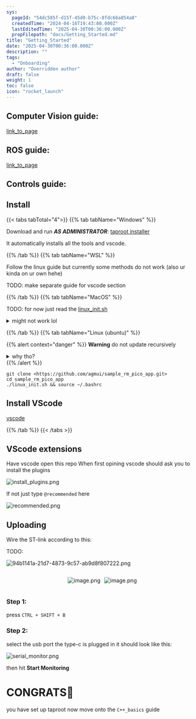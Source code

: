 ```yaml
---
sys:
  pageId: "54dc585f-d15f-45d0-b75c-8fdc66a854a8"
  createdTime: "2024-04-16T19:43:00.000Z"
  lastEditedTime: "2025-04-30T00:36:00.000Z"
  propFilepath: "docs/Getting_Started.md"
title: "Getting_Started"
date: "2025-04-30T00:36:00.000Z"
description: ""
tags:
  - "Onboarding"
author: "Overridden author"
draft: false
weight: 1
toc: false
icon: "rocket_launch"
---
```


## Computer Vision guide:

[link_to_page](86d45bc0-388b-4d26-8848-44f255f73d0e)

## ROS guide:

[link_to_page](3c76c1de-ec8f-46d6-8b0a-294005edc2d5)

## Controls guide:

## Install

{{< tabs tabTotal="4">}}
{{% tab tabName="Windows" %}}

Download and run _**AS ADMINISTRATOR**_: [taproot installer](https://github.com/Thornbots/TeachingFreshies/releases/tag/1.0)

It automatically installs all the tools and vscode.

{{% /tab %}}
{{% tab tabName="WSL" %}}

Follow the linux guide but currently some methods do not work (also ur kinda on ur own hehe)

TODO: make separate guide for vscode section

{{% /tab %}}
{{% tab tabName="MacOS" %}}

TODO: for now just read the [linux_init.sh](https://github.com/agmui/sample_rm_pico_app/blob/main/linux_init.sh)

<details>
<summary>might not work lol</summary>

`brew install libusb pkg-config`

Next install: [vscode](https://code.visualstudio.com/Download)

</details>

{{% /tab %}}
{{% tab tabName="Linux (ubuntu)" %}}

{{% alert context="danger" %}}
**Warning** do not update recursively
<details>
<summary>why tho?</summary>
There are some submodules that may go on for a while (like tinyusb) and I highly
recommend you don't need to get them.
If you want to see what submodules I update just look in `linux_init.sh`
</details>
{{% /alert %}}

```shell
git clone <https://github.com/agmui/sample_rm_pico_app.git>
cd sample_rm_pico_app
./linux_init.sh && source ~/.bashrc
```

## Install VScode

[vscode](https://code.visualstudio.com/Download)

{{% /tab %}}
{{< /tabs >}}

## VScode extensions

Have vscode open this repo
When first opining vscode should ask you to install the plugins

![install_plugins.png](https://prod-files-secure.s3.us-west-2.amazonaws.com/d518164a-d88e-44d1-a4ee-3adb3bd8bce0/89bd30f0-1825-4e77-867b-0a41ce370880/install_plugins.png?X-Amz-Algorithm=AWS4-HMAC-SHA256&X-Amz-Content-Sha256=UNSIGNED-PAYLOAD&X-Amz-Credential=ASIAZI2LB466SK24BVJY%2F20250704%2Fus-west-2%2Fs3%2Faws4_request&X-Amz-Date=20250704T132337Z&X-Amz-Expires=3600&X-Amz-Security-Token=IQoJb3JpZ2luX2VjECUaCXVzLXdlc3QtMiJHMEUCIQCrOcQkYIN8GHwMxGLd5KmEGR5lf7TycqhvfzHMyuZ%2BKgIgQKHVcLrAd0iD3GabczkQVqjzKe%2FdveVv0sXiozZdwBUq%2FwMILhAAGgw2Mzc0MjMxODM4MDUiDLRzApGaLLla4CXV3ircA%2Bq9F%2BWhXIJeuUCiBpBUzW%2FbTJguIvJVumaoVpwU2%2Bu9coMx%2FyAyZb9B1iHSDnH6rADcRDBOw90NYGRZe%2FswVF8PquCA%2BsfzJ1RnQJzHTNCSKbQS4zeLupb2De%2FbRHaycJVWI1EdLAzk4qpvEW0nCIU9UCnoCv9rdrn%2FvSgwkbWhZH%2FmO%2F3TLmnviDBNUYlyjQX6stVJearr1ww%2Fo8H%2FN4MQrr2dqr4VqG2l1KNA5PjQtkk%2Bb5ax%2B2Rvny5aFyuTa%2Fy9SyYfxeWOetuQ4TmdUHriWAnl0DwhK0%2BBUBEhOyAgLIZugWpsl%2Ftzaw5WMCIzD0CEh0eS7bygiqUmaEv29vQiSAAcW0ZU1yk9Wg1YdOShiG4wCBQ6Bd1sDhJX3KDm1anFnhCFn5s787KJc3%2B9Lp1t4YPb8YMLI14yLryyHB1dsDsEOfQ6C8NmFpyS1jI%2BKLcVLEzkdfUPc44QF5JVj%2FWmVpEU3wnsmLlXyynqcF1WW7pP0T%2B0qSikMuJNrwducF%2B32%2FThCUMCJigXF0%2FPjBMhzkT0afjZYAXD8wGznPNVlUJJBdUdOcmFXOQGc1OIPyOovpFTVDydd1b81LMbcD66bTJGZbPanR%2FBFjsl7OPHNX9uVXcSDGaI2Mj3MLybn8MGOqUBTQ%2FhPnNuYgeV6Efcy0C1lSql0xp0m1oGkIFa4Z0s2fe6FaSkoh5YzWYN2qdhPyXWdPWdKgHOKyMmZsbLrf6nc9LIvJRbvJvw8%2Bu1S8yYmMIQ3DIrt4tHWMKVUCV3VJprw9mPAdFCXHsYnD0gU2Wuxi%2FWcOHahaAqxlHU1bENMR1NhhfPWUqK6k%2Bwkq6jZbR8mLFPvtmaYFcB4nJ4%2BJz1vFqTpiCg&X-Amz-Signature=2f41d0b65ffe829ed64a6ed7d5148b8eaef8540592f5d8fb099a348cd70d669d&X-Amz-SignedHeaders=host&x-amz-checksum-mode=ENABLED&x-id=GetObject)

If not just type `@recommended` here  

![recommended.png](https://prod-files-secure.s3.us-west-2.amazonaws.com/d518164a-d88e-44d1-a4ee-3adb3bd8bce0/61e661e9-5d85-4dfc-be0d-8d2097a5e793/recommended.png?X-Amz-Algorithm=AWS4-HMAC-SHA256&X-Amz-Content-Sha256=UNSIGNED-PAYLOAD&X-Amz-Credential=ASIAZI2LB466SK24BVJY%2F20250704%2Fus-west-2%2Fs3%2Faws4_request&X-Amz-Date=20250704T132337Z&X-Amz-Expires=3600&X-Amz-Security-Token=IQoJb3JpZ2luX2VjECUaCXVzLXdlc3QtMiJHMEUCIQCrOcQkYIN8GHwMxGLd5KmEGR5lf7TycqhvfzHMyuZ%2BKgIgQKHVcLrAd0iD3GabczkQVqjzKe%2FdveVv0sXiozZdwBUq%2FwMILhAAGgw2Mzc0MjMxODM4MDUiDLRzApGaLLla4CXV3ircA%2Bq9F%2BWhXIJeuUCiBpBUzW%2FbTJguIvJVumaoVpwU2%2Bu9coMx%2FyAyZb9B1iHSDnH6rADcRDBOw90NYGRZe%2FswVF8PquCA%2BsfzJ1RnQJzHTNCSKbQS4zeLupb2De%2FbRHaycJVWI1EdLAzk4qpvEW0nCIU9UCnoCv9rdrn%2FvSgwkbWhZH%2FmO%2F3TLmnviDBNUYlyjQX6stVJearr1ww%2Fo8H%2FN4MQrr2dqr4VqG2l1KNA5PjQtkk%2Bb5ax%2B2Rvny5aFyuTa%2Fy9SyYfxeWOetuQ4TmdUHriWAnl0DwhK0%2BBUBEhOyAgLIZugWpsl%2Ftzaw5WMCIzD0CEh0eS7bygiqUmaEv29vQiSAAcW0ZU1yk9Wg1YdOShiG4wCBQ6Bd1sDhJX3KDm1anFnhCFn5s787KJc3%2B9Lp1t4YPb8YMLI14yLryyHB1dsDsEOfQ6C8NmFpyS1jI%2BKLcVLEzkdfUPc44QF5JVj%2FWmVpEU3wnsmLlXyynqcF1WW7pP0T%2B0qSikMuJNrwducF%2B32%2FThCUMCJigXF0%2FPjBMhzkT0afjZYAXD8wGznPNVlUJJBdUdOcmFXOQGc1OIPyOovpFTVDydd1b81LMbcD66bTJGZbPanR%2FBFjsl7OPHNX9uVXcSDGaI2Mj3MLybn8MGOqUBTQ%2FhPnNuYgeV6Efcy0C1lSql0xp0m1oGkIFa4Z0s2fe6FaSkoh5YzWYN2qdhPyXWdPWdKgHOKyMmZsbLrf6nc9LIvJRbvJvw8%2Bu1S8yYmMIQ3DIrt4tHWMKVUCV3VJprw9mPAdFCXHsYnD0gU2Wuxi%2FWcOHahaAqxlHU1bENMR1NhhfPWUqK6k%2Bwkq6jZbR8mLFPvtmaYFcB4nJ4%2BJz1vFqTpiCg&X-Amz-Signature=a1de18ac241652552af5a7695b943ef42a63cc07bf319bfa13df501c3b265a5d&X-Amz-SignedHeaders=host&x-amz-checksum-mode=ENABLED&x-id=GetObject)

## Uploading

Wire the ST-link according to this:

TODO:

![94b1141a-21d7-4873-9c57-ab9d8f807222.png](https://prod-files-secure.s3.us-west-2.amazonaws.com/d518164a-d88e-44d1-a4ee-3adb3bd8bce0/e5fad17d-ab82-4300-9f4c-505ab4b1202c/94b1141a-21d7-4873-9c57-ab9d8f807222.png?X-Amz-Algorithm=AWS4-HMAC-SHA256&X-Amz-Content-Sha256=UNSIGNED-PAYLOAD&X-Amz-Credential=ASIAZI2LB466SK24BVJY%2F20250704%2Fus-west-2%2Fs3%2Faws4_request&X-Amz-Date=20250704T132337Z&X-Amz-Expires=3600&X-Amz-Security-Token=IQoJb3JpZ2luX2VjECUaCXVzLXdlc3QtMiJHMEUCIQCrOcQkYIN8GHwMxGLd5KmEGR5lf7TycqhvfzHMyuZ%2BKgIgQKHVcLrAd0iD3GabczkQVqjzKe%2FdveVv0sXiozZdwBUq%2FwMILhAAGgw2Mzc0MjMxODM4MDUiDLRzApGaLLla4CXV3ircA%2Bq9F%2BWhXIJeuUCiBpBUzW%2FbTJguIvJVumaoVpwU2%2Bu9coMx%2FyAyZb9B1iHSDnH6rADcRDBOw90NYGRZe%2FswVF8PquCA%2BsfzJ1RnQJzHTNCSKbQS4zeLupb2De%2FbRHaycJVWI1EdLAzk4qpvEW0nCIU9UCnoCv9rdrn%2FvSgwkbWhZH%2FmO%2F3TLmnviDBNUYlyjQX6stVJearr1ww%2Fo8H%2FN4MQrr2dqr4VqG2l1KNA5PjQtkk%2Bb5ax%2B2Rvny5aFyuTa%2Fy9SyYfxeWOetuQ4TmdUHriWAnl0DwhK0%2BBUBEhOyAgLIZugWpsl%2Ftzaw5WMCIzD0CEh0eS7bygiqUmaEv29vQiSAAcW0ZU1yk9Wg1YdOShiG4wCBQ6Bd1sDhJX3KDm1anFnhCFn5s787KJc3%2B9Lp1t4YPb8YMLI14yLryyHB1dsDsEOfQ6C8NmFpyS1jI%2BKLcVLEzkdfUPc44QF5JVj%2FWmVpEU3wnsmLlXyynqcF1WW7pP0T%2B0qSikMuJNrwducF%2B32%2FThCUMCJigXF0%2FPjBMhzkT0afjZYAXD8wGznPNVlUJJBdUdOcmFXOQGc1OIPyOovpFTVDydd1b81LMbcD66bTJGZbPanR%2FBFjsl7OPHNX9uVXcSDGaI2Mj3MLybn8MGOqUBTQ%2FhPnNuYgeV6Efcy0C1lSql0xp0m1oGkIFa4Z0s2fe6FaSkoh5YzWYN2qdhPyXWdPWdKgHOKyMmZsbLrf6nc9LIvJRbvJvw8%2Bu1S8yYmMIQ3DIrt4tHWMKVUCV3VJprw9mPAdFCXHsYnD0gU2Wuxi%2FWcOHahaAqxlHU1bENMR1NhhfPWUqK6k%2Bwkq6jZbR8mLFPvtmaYFcB4nJ4%2BJz1vFqTpiCg&X-Amz-Signature=2194b6b49a7b8a48d7edb22b8b9b41dd78a1d27621607f4f8b5bf2820dd142c6&X-Amz-SignedHeaders=host&x-amz-checksum-mode=ENABLED&x-id=GetObject)

<div style="display: flex;flex-direction: row; column-gap:10px; max-width: 630px;justify-content: center;">
<div>

![image.png](https://prod-files-secure.s3.us-west-2.amazonaws.com/d518164a-d88e-44d1-a4ee-3adb3bd8bce0/210ecb78-1116-4d7b-b9b7-2292f66fa2c2/image.png?X-Amz-Algorithm=AWS4-HMAC-SHA256&X-Amz-Content-Sha256=UNSIGNED-PAYLOAD&X-Amz-Credential=ASIAZI2LB466VJZFM5JD%2F20250704%2Fus-west-2%2Fs3%2Faws4_request&X-Amz-Date=20250704T132340Z&X-Amz-Expires=3600&X-Amz-Security-Token=IQoJb3JpZ2luX2VjECUaCXVzLXdlc3QtMiJIMEYCIQCTS7Pmcj01uSLzmCXRwuQEjjeeuB0zSwieFYc3EA%2Bn3AIhAMpBjCFdLA%2B%2FVmgzBG0SIv0wGm5JGv5kIBjsLChZj%2Ba3Kv8DCC4QABoMNjM3NDIzMTgzODA1Igy%2B9JKU%2F7ZW9yqkXpQq3APZ7cs6H3rmNOpIachOqwtNV%2F9NxTMUOAqPtPeF2bclqCLzU0Eh7%2BVfmma2wk6BoJN%2Fw7c%2BUmDzBmKsRI5IJmfg2UwvCahijiaZgAAbRKDp%2FRFo55XVR4Db1Ua9szoODzX09Z9lYUa8bYTbLiZrzKhkL%2BiXDXyAovpRVXvNWkBXMGLHcuXjFSA0Mza0Gk3ZasQwW6XWBlaO5Qje1J83npTyBI2Njw6l0WqTYSOwxNEvHcTGFx6lmXVXHmiOZSe%2Fs%2Bx7CW1BWkJA4ncrat02GRMwnNTuRhOT6ifExWcFJ5gV5AVOK1appD4eSaMesQG%2F2BCBogRmLCLnHk4q2NN66P58WLQbhjVHV4qZOaK7DSSzxyAx02PvWYCy3xJOozr10Wv9zVWhOlJoZ4bP9aNVtZhp5QiPhEikIgnIxwXUiQBbNa7XZgxgMk6R%2Fh1C%2FeKpI%2B34hxhz6BLgahxqYre%2Bvixwcn0Jk3okvMK%2ByjoGhRSzlYflcKB1ljSZxKL6cvUNYLMYGE9vkaXjfsWER2gTAa%2BQRm0gxPqxfL23R%2F3Lt2cmztmN8E3MnVlQZTLv6aE%2FZ1RPMlbQkLwkQvcir5O9URg7qrEjQlMT7sPcFJQzpe2nrnc1%2FdGqJxBPRJEMGTCenJ%2FDBjqkAY03hnRXK7VT8wMTcigtn39E0vqAr0I0KqOd7%2Be5fxlcvaIC4xgQUDqmCToU1VBiuDqZI6E1mCR72z8Dvp3%2F7kvjTuAtPjzQf%2FbrhvSR3GxJdzupEYmIadjTlFszKiv5v27dzSlyCQ7l9OVkKfWEqAUVSVvAXMBzx4TKEEP14CGUT%2F8gS5w9Cu0C1tRlfRLFL8CiRSlizQLIZtWWLG1goyZYIsPO&X-Amz-Signature=bad22c32253f6208990a844683a91093125b2897d4b650b7fb58d0a08bcf794b&X-Amz-SignedHeaders=host&x-amz-checksum-mode=ENABLED&x-id=GetObject)

</div>
<div>

![image.png](https://prod-files-secure.s3.us-west-2.amazonaws.com/d518164a-d88e-44d1-a4ee-3adb3bd8bce0/33a0fd0f-8ca6-4a86-8e09-26e95ded1fff/image.png?X-Amz-Algorithm=AWS4-HMAC-SHA256&X-Amz-Content-Sha256=UNSIGNED-PAYLOAD&X-Amz-Credential=ASIAZI2LB466TUZYZ54U%2F20250704%2Fus-west-2%2Fs3%2Faws4_request&X-Amz-Date=20250704T132340Z&X-Amz-Expires=3600&X-Amz-Security-Token=IQoJb3JpZ2luX2VjECUaCXVzLXdlc3QtMiJHMEUCIQDbmfnO7CNVKOHeEBzBCB3tpUzFiCMvmsP%2BsVjLu0bc6gIgTx2Mu3kCSNYT1Ddpsc9bYZNfi9m54HNHU%2F3mN6iz3g8q%2FwMILhAAGgw2Mzc0MjMxODM4MDUiDE7NluussuG1B4IXrircA9WdBZ4lT2Ae1t7P%2FCBD40P%2BqxKboAkfcIdi2a9pZ54VwHkB22COvRxDUHTQXd3uKG8eZBnPrS4m8udtkn20t6bOM142ID7vx6pxKVIVCTHLCCROg64hKBVBJcMDNvzGJa13x%2B0PbydWdEAwhLTY5BI%2BmkfS6%2Bh65AVTcDmkG5JSr7NlhG30G6pHKHXFyV6VWCtCDQMPrgJxVeti0QSQFte%2B42KQf9fSHxrnQjMQ7Yn6TaoB4ZIDzoB9GIY7lv%2BkmvtXHH6PmLg1Blr41h6lHf0irg72HgEjr2%2FsXy1JxjT%2BQFZjjZRsQoN%2FI8kG7Be4FJA6EqZNojvgJ0zsNq0JSZ1I6m0DiYnEiPT7wRB3aZjpoOux8%2F40iH8er6kMExqChq413Kan0IMd93h2SDEBqfWxjRLLlt5jLQUXGh2pNxUVDPxTdgNwFiLrJl%2B2T7JAu1jHbPlQigNXWEDN2dBQxH43T69rO%2FALqjXQlod%2Bbz071LwjqAf88NkVzq3TYwWWooQwylXEF12Jx4gGXz9oOZ9VL3iHnzyMvDme3y3f%2BXqG0C26SlkY7AU80XjsBMQAaT6O73edsY4LWcSMpqmPNcdWAFXlavg1BmviqsGIpCK9DMIFP0vDb3He5mPsMN6bn8MGOqUBp7RWxC%2BHdV3AdJR19dP%2Ff0DLP0PT4rMh%2B1yMna8MmX%2F87OvI6UMTB4tJrSnoxCvso6aKFDMq1%2B9eaxqc%2FUMAmlCm9%2B8lxTrBuwSx7dyV8Zq3TwVp1mhUHt%2B0Fe5Dd8%2FkKCaDxweRobPnuKGTyj4rJQK03oq54h3vAeFJvCSDQkvZaIW20o4HMrFzqkDmBEP1WGY%2FSNQOUJVfXpYRt4TKvHsJlOHe&X-Amz-Signature=6b18622e40b1953cd5cf07cb4bb2ec560e9289db462ef8681e05e2e2b2271f61&X-Amz-SignedHeaders=host&x-amz-checksum-mode=ENABLED&x-id=GetObject)

</div>
</div>

### Step 1:

press `CTRL + SHIFT + B`

### Step 2:

select the usb port the type-c is plugged in it should look like this:

![serial_monitor.png](https://prod-files-secure.s3.us-west-2.amazonaws.com/d518164a-d88e-44d1-a4ee-3adb3bd8bce0/f03f4774-05d4-4393-b6a0-d5efb6d315ab/serial_monitor.png?X-Amz-Algorithm=AWS4-HMAC-SHA256&X-Amz-Content-Sha256=UNSIGNED-PAYLOAD&X-Amz-Credential=ASIAZI2LB466SK24BVJY%2F20250704%2Fus-west-2%2Fs3%2Faws4_request&X-Amz-Date=20250704T132337Z&X-Amz-Expires=3600&X-Amz-Security-Token=IQoJb3JpZ2luX2VjECUaCXVzLXdlc3QtMiJHMEUCIQCrOcQkYIN8GHwMxGLd5KmEGR5lf7TycqhvfzHMyuZ%2BKgIgQKHVcLrAd0iD3GabczkQVqjzKe%2FdveVv0sXiozZdwBUq%2FwMILhAAGgw2Mzc0MjMxODM4MDUiDLRzApGaLLla4CXV3ircA%2Bq9F%2BWhXIJeuUCiBpBUzW%2FbTJguIvJVumaoVpwU2%2Bu9coMx%2FyAyZb9B1iHSDnH6rADcRDBOw90NYGRZe%2FswVF8PquCA%2BsfzJ1RnQJzHTNCSKbQS4zeLupb2De%2FbRHaycJVWI1EdLAzk4qpvEW0nCIU9UCnoCv9rdrn%2FvSgwkbWhZH%2FmO%2F3TLmnviDBNUYlyjQX6stVJearr1ww%2Fo8H%2FN4MQrr2dqr4VqG2l1KNA5PjQtkk%2Bb5ax%2B2Rvny5aFyuTa%2Fy9SyYfxeWOetuQ4TmdUHriWAnl0DwhK0%2BBUBEhOyAgLIZugWpsl%2Ftzaw5WMCIzD0CEh0eS7bygiqUmaEv29vQiSAAcW0ZU1yk9Wg1YdOShiG4wCBQ6Bd1sDhJX3KDm1anFnhCFn5s787KJc3%2B9Lp1t4YPb8YMLI14yLryyHB1dsDsEOfQ6C8NmFpyS1jI%2BKLcVLEzkdfUPc44QF5JVj%2FWmVpEU3wnsmLlXyynqcF1WW7pP0T%2B0qSikMuJNrwducF%2B32%2FThCUMCJigXF0%2FPjBMhzkT0afjZYAXD8wGznPNVlUJJBdUdOcmFXOQGc1OIPyOovpFTVDydd1b81LMbcD66bTJGZbPanR%2FBFjsl7OPHNX9uVXcSDGaI2Mj3MLybn8MGOqUBTQ%2FhPnNuYgeV6Efcy0C1lSql0xp0m1oGkIFa4Z0s2fe6FaSkoh5YzWYN2qdhPyXWdPWdKgHOKyMmZsbLrf6nc9LIvJRbvJvw8%2Bu1S8yYmMIQ3DIrt4tHWMKVUCV3VJprw9mPAdFCXHsYnD0gU2Wuxi%2FWcOHahaAqxlHU1bENMR1NhhfPWUqK6k%2Bwkq6jZbR8mLFPvtmaYFcB4nJ4%2BJz1vFqTpiCg&X-Amz-Signature=d76586adfbc01ec89e662d497f9d3125d4fe29e7cc490af7ac992e7aafcd1533&X-Amz-SignedHeaders=host&x-amz-checksum-mode=ENABLED&x-id=GetObject)

then hit **Start Monitoring**

# CONGRATS🎉

you have set up taproot now move onto the `C++_basics` guide
